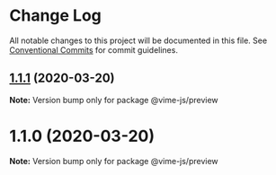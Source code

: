 # Change Log

All notable changes to this project will be documented in this file.
See [Conventional Commits](https://conventionalcommits.org) for commit guidelines.

## [1.1.1](https://github.com/vime-js/vime/tree/master/packages/vime-preview/compare/v1.1.0...v1.1.1) (2020-03-20)

**Note:** Version bump only for package @vime-js/preview





# 1.1.0 (2020-03-20)

**Note:** Version bump only for package @vime-js/preview
